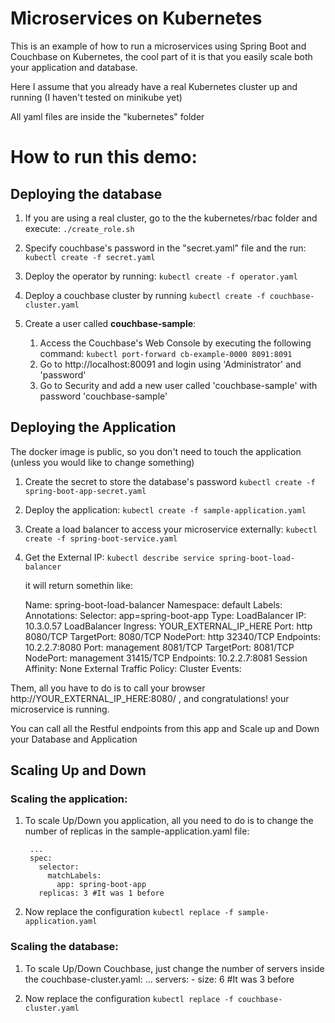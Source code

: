 # Microservices on Kubernetes


This is an example of how to run a microservices using Spring Boot and Couchbase on Kubernetes, the cool part of it is
that you easily scale both your application and database.

Here I assume that you already have a real Kubernetes cluster up and running (I haven't tested on minikube yet)

All yaml files are inside the "kubernetes" folder



# How to run this demo:


## Deploying the database ###########

1.  If you are using a real cluster, go to the the kubernetes/rbac folder and execute:
`./create_role.sh`

2.  Specify couchbase's password in the "secret.yaml" file and the run:
`kubectl create -f secret.yaml`

3.  Deploy the operator by running:
`kubectl create -f operator.yaml`

4. Deploy a couchbase cluster by running
`kubectl create -f couchbase-cluster.yaml`

5. Create a user called **couchbase-sample**:
	1. Access the Couchbase's Web Console by executing the following command:
	 `kubectl port-forward cb-example-0000 8091:8091`
	2. Go to http://localhost:80091 and login using 'Administrator' and 'password'
	3. Go to Security and add a new user called 'couchbase-sample' with password 'couchbase-sample'


## Deploying the Application

The docker image is public, so you don't need to touch the application (unless you would like to change something)

1. Create the secret to store the database's password
`kubectl create -f spring-boot-app-secret.yaml`

2. Deploy the application:
`kubectl create -f sample-application.yaml`

3. Create a load balancer to access your microservice externally:
`kubectl create -f spring-boot-service.yaml`

4. Get the External IP:
`kubectl describe service spring-boot-load-balancer`

	it will return somethin like:



    Name:                     spring-boot-load-balancer
    Namespace:                default
    Labels:                   <none>
    Annotations:              <none>
    Selector:                 app=spring-boot-app
    Type:                     LoadBalancer
    IP:                       10.3.0.57
    LoadBalancer Ingress:   YOUR_EXTERNAL_IP_HERE
    Port:                     http  8080/TCP
    TargetPort:               8080/TCP
    NodePort:                 http  32340/TCP
    Endpoints:                10.2.2.7:8080
    Port:                     management  8081/TCP
    TargetPort:               8081/TCP
    NodePort:                 management  31415/TCP
    Endpoints:                10.2.2.7:8081
    Session Affinity:         None
    External Traffic Policy:  Cluster
    Events:                   <none>

Them, all you have to do is to call your browser http://YOUR_EXTERNAL_IP_HERE:8080/ , and congratulations! your microservice is running.

You can call all the Restful endpoints from this app and Scale up and Down your Database and Application


## Scaling Up and Down

### Scaling the application:
1. To scale Up/Down you application, all you need to do is to change the number of replicas in the sample-application.yaml file:

        ...
        spec:
          selector:
            matchLabels:
              app: spring-boot-app
          replicas: 3 #It was 1 before

2. Now replace the configuration
`kubectl replace -f sample-application.yaml`


### Scaling the database:

1. To scale Up/Down Couchbase, just change the number of servers inside the couchbase-cluster.yaml:
        ...
        servers:
            - size: 6 #It was 3 before

2. Now replace the configuration
`kubectl replace -f couchbase-cluster.yaml`
